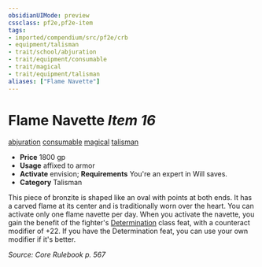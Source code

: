 ```yaml
---
obsidianUIMode: preview
cssclass: pf2e,pf2e-item
tags:
- imported/compendium/src/pf2e/crb
- equipment/talisman
- trait/school/abjuration
- trait/equipment/consumable
- trait/magical
- trait/equipment/talisman
aliases: ["Flame Navette"]
---
```

# Flame Navette *Item 16*  
[abjuration](abjuration.md)  [consumable](consumable.md)  [magical](magical.md)  [talisman](talisman.md)  

- **Price** 1800 gp
- **Usage** affixed to armor
- **Activate** envision; **Requirements** You're an expert in Will saves.
- **Category** Talisman

This piece of bronzite is shaped like an oval with points at both ends. It has a carved flame at its center and is traditionally worn over the heart. You can activate only one flame navette per day. When you activate the navette, you gain the benefit of the fighter's [Determination](../../feats/determination.md) class feat, with a counteract modifier of +22. If you have the Determination feat, you can use your own modifier if it's better.

*Source: Core Rulebook p. 567*